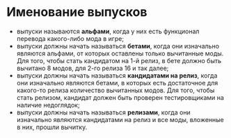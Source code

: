 # Именование выпусков

* выпуски называются **альфами**, когда у них есть функционал перевода какого-либо мода в игре;
* выпуски должны начать называться **бетами**, когда они изначально являются альфами, от которых оставлены только вычитанные моды. Для того, чтобы стать кандидатом на 1-й релиз, в бете должно быть вычитано 8 модов, для 2-го релиза 16 и так далее;
* выпуски должны начать называться **кандидатами на релиз**, когда они изначально являются бетами, в которых есть достаточное для какого-то релиза количество вычитанных модов. Для того, чтобы стать релизом, кандидат должен быть проверен тестировщиками на наличие недоглядок;
* выпуски должны начать называться **релизами**, когда они изначально являются кандидатами на релиз и все моды, вложенные в них, прошли вычитку.
